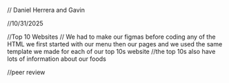 // Daniel Herrera and Gavin

//10/31/2025

//Top 10 Websites
// We had to make our figmas before coding any of the HTML we first started with our menu then our pages and we used the same template we made for each of our top 10s website 
//the top 10s also have lots of information about our foods

//peer review
